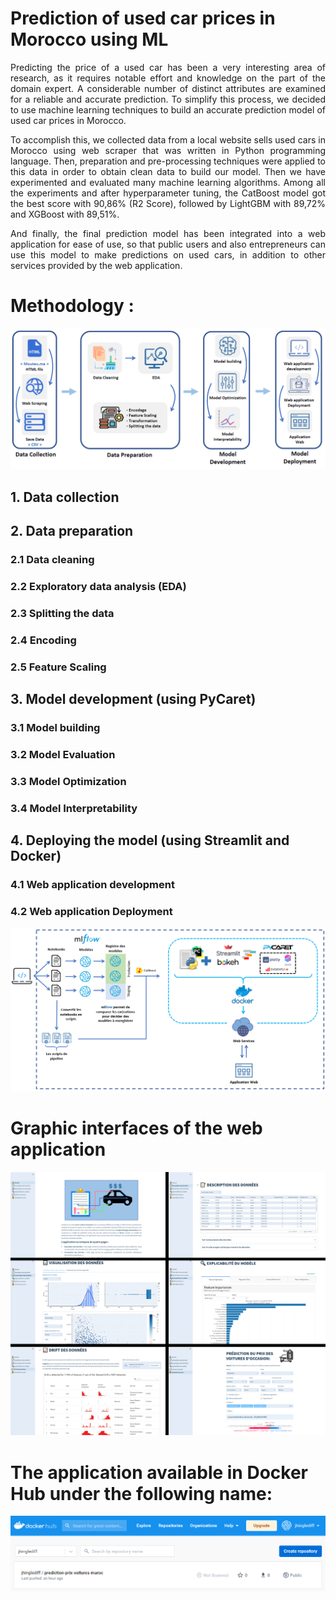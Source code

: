 # Prediction of used car prices in Morocco using ML

<p align="justify">
Predicting the price of a used car has been a very interesting area of research, as it requires notable effort and knowledge on the part of the domain expert. A considerable number of distinct attributes are examined for a reliable and accurate prediction. To simplify this process, we decided to use machine learning techniques to build an accurate prediction model of used car prices in Morocco.
</p>
<p align="justify">
To accomplish this, we collected data from a local website sells used cars in Morocco using web scraper that was written in Python programming language. Then, preparation and pre-processing techniques were applied to this data in order to obtain clean data
to build our model. Then we have experimented and evaluated many machine learning algorithms. Among all the experiments and after hyperparameter tuning, the CatBoost model got the best score with 90,86% (R2 Score), followed by LightGBM with 89,72% and XGBoost with 89,51%. 
</p>
<p align="justify">
And finally, the final prediction model has been integrated into a web application for ease of use, so that public users and also entrepreneurs can use this model to make predictions on used cars, in addition to other services provided by the web application.
</p>

# Methodology :

<center>
<img src="https://github.com/JhingleDiff/Prediction-of-used-car-prices-in-Morocco-using-machine-learning/blob/main/GHImgs/Meth.PNG" alt="Methodology">
</center>

## 1. Data collection

## 2. Data preparation
### 2.1 Data cleaning
### 2.2 Exploratory data analysis (EDA)
### 2.3 Splitting the data
### 2.4 Encoding
### 2.5 Feature Scaling
  
## 3. Model development (using PyCaret)
### 3.1 Model building
### 3.2 Model Evaluation
### 3.3 Model Optimization
### 3.4 Model Interpretability

## 4. Deploying the model (using Streamlit and Docker)
### 4.1 Web application development
### 4.2 Web application Deployment

<center>
<img src="https://github.com/JhingleDiff/Prediction-of-used-car-prices-in-Morocco-using-machine-learning/blob/main/GHImgs/meth_dev.png" alt="Methodology">
</center>

# Graphic interfaces of the web application

<center>
<img src="https://github.com/JhingleDiff/Prediction-of-used-car-prices-in-Morocco-using-machine-learning/blob/main/GHImgs/Iterfaces.jpg" alt="Interfaces">
</center>

# The application available in Docker Hub under the following name:

<center>
<img src="https://github.com/JhingleDiff/Prediction-of-used-car-prices-in-Morocco-using-machine-learning/blob/main/GHImgs/DockerHub.png" alt="DockerHub">
</center>
